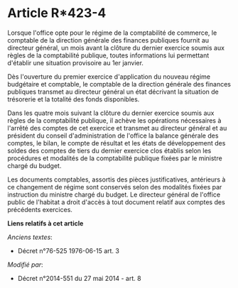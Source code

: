 # Article R*423-4

Lorsque l'office opte pour le régime de la comptabilité de commerce, le comptable de la direction générale des finances
publiques fournit au directeur général, un mois avant la clôture du dernier exercice soumis aux règles de la comptabilité
publique, toutes informations lui permettant d'établir une situation provisoire au 1er janvier. 

Dès l'ouverture du premier exercice d'application du nouveau régime budgétaire et comptable, le comptable de la direction
générale des finances publiques transmet au directeur général un état décrivant la situation de trésorerie et la totalité des
fonds disponibles. 

Dans les quatre mois suivant la clôture du dernier exercice soumis aux règles de la comptabilité publique, il achève les
opérations nécessaires à l'arrêté des comptes de cet exercice et transmet au directeur général et au président du conseil
d'administration de l'office la balance générale des comptes, le bilan, le compte de résultat et les états de développement
des soldes des comptes de tiers du dernier exercice clos établis selon les procédures et modalités de la comptabilité
publique fixées par le ministre chargé du budget. 

Les documents comptables, assortis des pièces justificatives, antérieurs à ce changement de régime sont conservés selon des
modalités fixées par instruction du ministre chargé du budget. Le directeur général de l'office public de l'habitat a droit
d'accès à tout document relatif aux comptes des précédents exercices.

**Liens relatifs à cet article**

_Anciens textes_:

  - Décret n°76-525 1976-06-15 art. 3

_Modifié par_:

  - Décret n°2014-551 du 27 mai 2014 - art. 8
